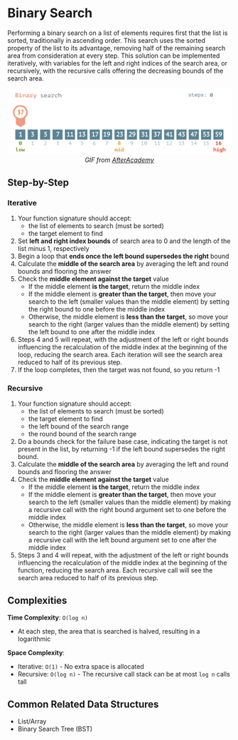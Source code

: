 # Binary Search
Performing a binary search on a list of elements requires first that the list is sorted, traditionally in ascending order. 
This search uses the sorted property of the list to its advantage, removing half of the remaining search area from consideration at every step.
This solution can be implemented iteratively, with variables for the left and right indices of the search area, or recursively, with the recursive calls offering the decreasing bounds of the search area.

<div align="center">
    <img src="binary_search.gif"/>
    <br/>
    <em>GIF from <a href="https://afteracademy.com/blog/binary-search">AfterAcademy</a></em>
</div>



## Step-by-Step

### Iterative

1. Your function signature should accept:
    * the list of elements to search (must be sorted)
    * the target element to find
2. Set **left and right index bounds** of search area to 0 and the length of the list minus 1, respectively
3. Begin a loop that **ends once the left bound supersedes the right** bound
4. Calculate the **middle of the search area** by averaging the left and round bounds and flooring the answer
5. Check the **middle element against the target** value
    * If the middle element **is the target**, return the middle index
    * If the middle element is **greater than the target**, then move your search to the left (smaller values than the middle element) by setting the right bound to one before the middle index
    * Otherwise, the middle element is **less than the target**, so move your search to the right (larger values than the middle element) by setting the left bound to one after the middle index
6. Steps 4 and 5 will repeat, with the adjustment of the left or right bounds influencing the recalculation of the middle index at the beginning of the loop, reducing the search area. Each iteration will see the search area reduced to half of its previous step.
7. If the loop completes, then the target was not found, so you return -1

### Recursive

1. Your function signature should accept:
    * the list of elements to search (must be sorted)
    * the target element to find
    * the left bound of the search range
    * the round bound of the search range
2. Do a bounds check for the failure base case, indicating the target is not present in the list, by returning -1 if the left bound supersedes the right bound.
3. Calculate the **middle of the search area** by averaging the left and round bounds and flooring the answer
4. Check the **middle element against the target** value
    * If the middle element **is the target**, return the middle index
    * If the middle element is **greater than the target**, then move your search to the left (smaller values than the middle element) by making a recursive call with the right bound argument set to one before the middle index
    * Otherwise, the middle element is **less than the target**, so move your search to the right (larger values than the middle element) by making a recursive call with the left bound argument set to one after the middle index
5. Steps 3 and 4 will repeat, with the adjustment of the left or right bounds influencing the recalculation of the middle index at the beginning of the function, reducing the search area. Each recursive call will see the search area reduced to half of its previous step.



## Complexities

**Time Complexity**: `O(log n)`
- At each step, the area that is searched is halved, resulting in a logarithmic 

**Space Complexity**: 
* Iterative: `O(1)` - No extra space is allocated
* Recursive: `O(log n)` - The recursive call stack can be at most `log n` calls tall



## Common Related Data Structures
* List/Array
* Binary Search Tree (BST)
